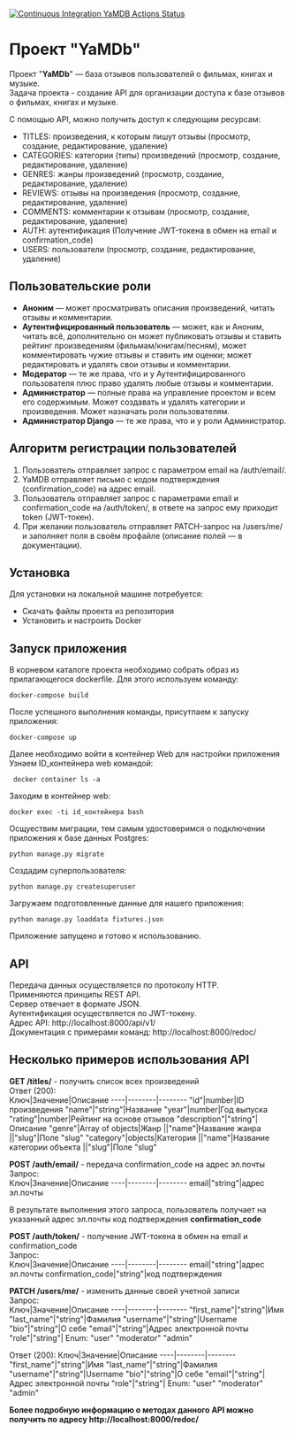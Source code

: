 [![Continuous Integration YaMDB Actions Status](https://github.com/{popperony}/{yamdb_final}/workflows/{yamdb.yaml}/badge.svg)](https://github.com/{popperony}/{yamdb_final}/actions)
# Проект "YaMDb"
Проект "**YaMDb**" — база отзывов пользователей о фильмах, книгах и музыке.  
Задача проекта - создание API для организации доступа к базе отзывов о фильмах, книгах и музыке.  

С помощью API, можно получить доступ к следующим ресурсам:
* TITLES: произведения, к которым пишут отзывы (просмотр, создание, редактирование, удаление)
* CATEGORIES: категории (типы) произведений (просмотр, создание, редактирование, удаление)
* GENRES: жанры произведений (просмотр, создание, редактирование, удаление)
* REVIEWS: отзывы на произведения (просмотр, создание, редактирование, удаление)
* COMMENTS: комментарии к отзывам (просмотр, создание, редактирование, удаление)
* AUTH: аутентификация (Получение JWT-токена в обмен на email и confirmation_code)
* USERS: пользователи (просмотр, создание, редактирование, удаление)
  
## Пользовательские роли  
* **Аноним** — может просматривать описания произведений, читать отзывы и комментарии.  
* **Аутентифицированный пользователь** — может, как и Аноним, читать всё, дополнительно он может публиковать отзывы и ставить рейтинг произведениям (фильмам/книгам/песням), может комментировать чужие отзывы и ставить им оценки; может редактировать и удалять свои отзывы и комментарии.  
* **Модератор** — те же права, что и у Аутентифицированного пользователя плюс право удалять любые отзывы и комментарии.  
* **Администратор** — полные права на управление проектом и всем его содержимым. Может создавать и удалять категории и произведения. Может назначать роли пользователям.  
* **Администратор Django** — те же права, что и у роли Администратор.  

## Алгоритм регистрации пользователей  
1. Пользователь отправляет запрос с параметром email на /auth/email/.  
2. YaMDB отправляет письмо с кодом подтверждения (confirmation_code) на адрес email.  
3. Пользователь отправляет запрос с параметрами email и confirmation_code на /auth/token/, в ответе на запрос ему приходит token (JWT-токен).  
4. При желании пользователь отправляет PATCH-запрос на /users/me/ и заполняет поля в своём профайле (описание полей — в документации).  

## Установка
Для установки на локальной машине потребуется:
* Скачать файлы проекта из репозитория
* Установить и настроить Docker

## Запуск приложения
В корневом каталоге проекта необходимо собрать образ из прилагающегося dockerfile.
Для этого используем команду:
````
docker-compose build
````
После успешного выполнения команды, присутпаем к запуску приложения:
````
docker-compose up
````
Далее необходимо войти в контейнер Web для настройки приложения
Узнаем ID_контейнера web командой:
````
 docker container ls -a
````
Заходим в контейнер web:
````
docker exec -ti id_контейнера bash
````
Осщуествим миграции, тем самым удостоверимся о подключении приложения к базе данных Postgres:
````
python manage.py migrate
````
Создадим суперпользователя:
````
python manage.py createsuperuser
````
Загружаем подготовленные данные для нашего приложения:
````
python manage.py loaddata fixtures.json
````
Приложение запущено и готово к использованию.

## API
Передача данных осуществляется по протоколу HTTP.  
Применяются принципы REST API.  
Сервер отвечает в формате JSON.  
Аутентификация осуществляется по JWT-токену.  
Адрес API: http://localhost:8000/api/v1/  
Документация с примерами команд: http://localhost:8000/redoc/  
## Несколько примеров использования API
**GET /titles/** - получить список всех произведений  
Ответ (200):  
Ключ|Значение|Описание
----|--------|--------
"id"|number|ID произведения
"name"|"string"|Название
"year"|number|Год выпуска
"rating"|number|Рейтинг на основе отзывов
"description"|"string"|Описание
"genre"|Array of objects|Жанр
||"name"|Название жанра
||"slug"|Поле "slug" 
"category"|objects|Категория
||"name"|Название категории объекта
||"slug"|Поле "slug" 
  
**POST /auth/email/** - передача confirmation_code на адрес эл.почты  
Запрос:  
Ключ|Значение|Описание
----|--------|--------
email|"string"|адрес эл.почты

В результате выполнения этого запроса, пользователь получает на указанный адрес эл.почты код подтверждения __confirmation_code__  

**POST /auth/token/** - получение JWT-токена в обмен на email и confirmation_code  
Запрос:  
Ключ|Значение|Описание
----|--------|--------
email|"string"|адрес эл.почты
confirmation_code|"string"|код подтверждения

**PATCH /users/me/** - изменить данные своей учетной записи  
Запрос:  
Ключ|Значение|Описание
----|--------|--------
"first_name"|"string"|Имя
"last_name"|"string"|Фамилия
"username"|"string"|Username
"bio"|"string"|О себе
"email"|"string"|Адрес электронной почты
"role"|"string"| Enum: "user" "moderator" "admin"  

Ответ (200):
Ключ|Значение|Описание
----|--------|--------
"first_name"|"string"|Имя
"last_name"|"string"|Фамилия
"username"|"string"|Username
"bio"|"string"|О себе
"email"|"string"|Адрес электронной почты
"role"|"string"| Enum: "user" "moderator" "admin"  


__**Более подробную информацию о методах данного API можно получить по адресу http://localhost:8000/redoc/**__

